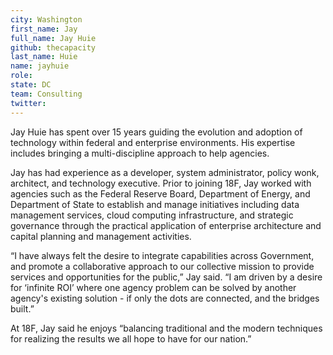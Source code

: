 ```yaml
---
city: Washington
first_name: Jay
full_name: Jay Huie
github: thecapacity
last_name: Huie
name: jayhuie
role: 
state: DC
team: Consulting
twitter: 
---
```

Jay Huie has spent over 15 years guiding the evolution and adoption of technology within federal and enterprise environments. His expertise includes bringing a multi-discipline approach to help agencies.

Jay has had experience as a developer, system administrator, policy wonk, architect, and technology executive. Prior to joining 18F, Jay worked with agencies such as the Federal Reserve Board, Department of Energy, and Department of State to establish and manage initiatives including data management services, cloud computing infrastructure, and strategic governance through the practical application of enterprise architecture and capital planning and management activities.

“I have always felt the desire to integrate capabilities across Government, and promote a collaborative approach to our collective mission to provide services and opportunities for the public,” Jay said. “I am driven by a desire for ‘infinite ROI’ where one agency problem can be solved by another agency's existing solution - if only the dots are connected, and the bridges built.”

At 18F, Jay said he enjoys “balancing traditional and the modern techniques for realizing the results we all hope to have for our nation.”
